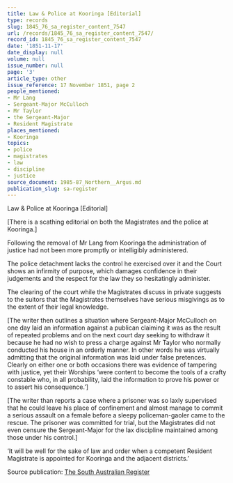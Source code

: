 ```yaml
---
title: Law & Police at Kooringa [Editorial]
type: records
slug: 1845_76_sa_register_content_7547
url: /records/1845_76_sa_register_content_7547/
record_id: 1845_76_sa_register_content_7547
date: '1851-11-17'
date_display: null
volume: null
issue_number: null
page: '3'
article_type: other
issue_reference: 17 November 1851, page 2
people_mentioned:
- Mr Lang
- Sergeant-Major McCulloch
- Mr Taylor
- the Sergeant-Major
- Resident Magistrate
places_mentioned:
- Kooringa
topics:
- police
- magistrates
- law
- discipline
- justice
source_document: 1985-87_Northern__Argus.md
publication_slug: sa-register
---
```


Law & Police at Kooringa [Editorial]

[There is a scathing editorial on both the Magistrates and the police at Kooringa.]

Following the removal of Mr Lang from Kooringa the administration of justice had not been more promptly or intelligibly administered.

The police detachment lacks the control he exercised over it and the Court shows an infirmity of purpose, which damages confidence in their judgements and the respect for the law they so hesitatingly administer.

The clearing of the court while the Magistrates discuss in private suggests to the suitors that the Magistrates themselves have serious misgivings as to the extent of their legal knowledge.

[The writer then outlines a situation where Sergeant-Major McCulloch on one day laid an information against a publican claiming it was as the result of repeated problems and on the next court day seeking to withdraw it because he had no wish to press a charge against Mr Taylor who normally conducted his house in an orderly manner.  In other words he was virtually admitting that the original information was laid under false pretences.  Clearly on either one or both occasions there was evidence of tampering with justice, yet their Worships ‘were content to become the tools of a crafty constable who, in all probability, laid the information to prove his power or to assert his consequence.’]

[The writer than reports a case where a prisoner was so laxly supervised that he could leave his place of confinement and almost manage to commit a serious assault on a female before a sleepy policeman-gaoler came to the rescue.  The prisoner was committed for trial, but the Magistrates did not even censure the Sergeant-Major for the lax discipline maintained among those under his control.]

‘It will be well for the sake of law and order when a competent Resident Magistrate is appointed for Kooringa and the adjacent districts.’


Source publication: [The South Australian Register](/publications/sa-register/)

